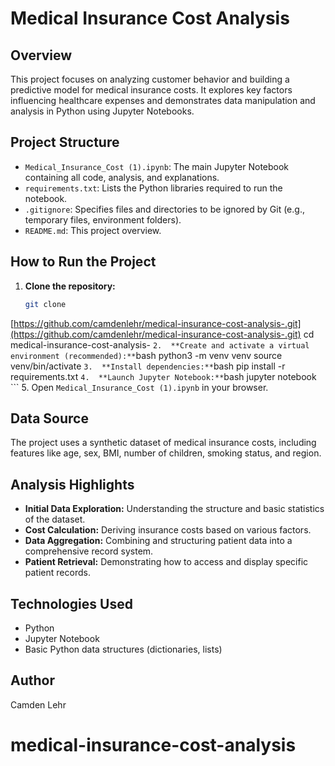 # Medical Insurance Cost Analysis

## Overview
This project focuses on analyzing customer behavior and building a predictive 
model for medical insurance costs. It explores key factors influencing 
healthcare expenses and demonstrates data manipulation and analysis in Python 
using Jupyter Notebooks.

## Project Structure
* `Medical_Insurance_Cost (1).ipynb`: The main Jupyter Notebook containing all 
code, analysis, and explanations.
* `requirements.txt`: Lists the Python libraries required to run the notebook.
* `.gitignore`: Specifies files and directories to be ignored by Git (e.g., 
temporary files, environment folders).
* `README.md`: This project overview.

## How to Run the Project
1.  **Clone the repository:**
    ```bash
    git clone 
[https://github.com/camdenlehr/medical-insurance-cost-analysis-.git](https://github.com/camdenlehr/medical-insurance-cost-analysis-.git)
    cd medical-insurance-cost-analysis-
    ```
2.  **Create and activate a virtual environment (recommended):**
    ```bash
    python3 -m venv venv
    source venv/bin/activate
    ```
3.  **Install dependencies:**
    ```bash
    pip install -r requirements.txt
    ```
4.  **Launch Jupyter Notebook:**
    ```bash
    jupyter notebook
    ```
5.  Open `Medical_Insurance_Cost (1).ipynb` in your browser.

## Data Source
The project uses a synthetic dataset of medical insurance costs, including 
features like age, sex, BMI, number of children, smoking status, and region.

## Analysis Highlights
* **Initial Data Exploration:** Understanding the structure and basic 
statistics of the dataset.
* **Cost Calculation:** Deriving insurance costs based on various factors.
* **Data Aggregation:** Combining and structuring patient data into a 
comprehensive record system.
* **Patient Retrieval:** Demonstrating how to access and display specific 
patient records.

## Technologies Used
* Python
* Jupyter Notebook
* Basic Python data structures (dictionaries, lists)

## Author
Camden Lehr
# medical-insurance-cost-analysis
